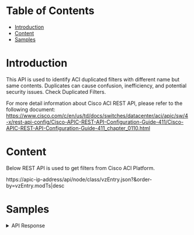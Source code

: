 # Table of Contents
- [Introduction](#introduction)
- [Content](#content)
- [Samples](#sample)

# Introduction <a name="introduction"></a>
This API is used to identify ACI duplicated filters with different name but same contents. Duplicates can cause confusion, inefficiency, and potential security issues. Check Duplicated Filters.

For more detail information about Cisco ACI REST API, please refer to the following document: https://www.cisco.com/c/en/us/td/docs/switches/datacenter/aci/apic/sw/4-x/rest-api-config/Cisco-APIC-REST-API-Configuration-Guide-411/Cisco-APIC-REST-API-Configuration-Guide-411_chapter_0110.html

# Content <a name="content"></a>
Below REST API is used to get filters from Cisco ACI Platform. 


https://apic-ip-address/api/node/class/vzEntry.json?&order-by=vzEntry.modTs|desc

# Samples <a name="sample"></a>
<details><summary>API Response</summary>

```json
[         
    {
        "tenant": "ASAv",
        "filter_list": [
            "ASAv/ASA-PHY-ANY_Filter",
            "ASAv/ASAv37-ICMP-Filter",
            "ASAv/ASAv-39_Filter",
            "ASAv/ASAv38_Filter",
            "ASAv/ASAv42_Filter",
            "ASAv/permit-ICMP"
        ],
        "content": "no|unspecified|ip|icmp||unspecified|unspecified|unspecified|",
        "filters_number": 6
    },
    {
        "tenant": "ASAv",
        "filter_list": [
            "ASAv/ASAv43-OneArm_Filter",
            "ASAv/ANY_Filter",
            "ASAv/Paloalto-Onearm_Filter",
            "ASAv/All_IP"
        ],
        "content": "no|unspecified|ip|unspecified||unspecified|unspecified|unspecified|",
        "filters_number": 4
    },    
]
```
</details>
<br />